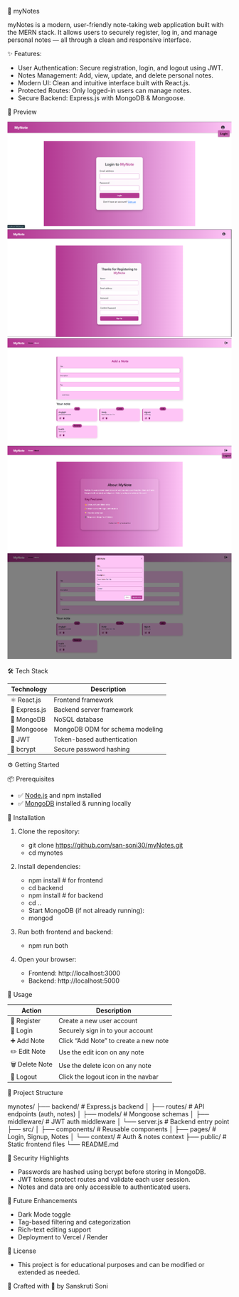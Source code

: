 📝 myNotes

myNotes is a modern, user-friendly note-taking web application built with the MERN stack. It allows users to securely register, log in, and manage personal notes — all through a clean and responsive interface.

✨ Features:
   - User Authentication: Secure registration, login, and logout using JWT.
   - Notes Management: Add, view, update, and delete personal notes.
   - Modern UI: Clean and intuitive interface built with React.js.
   - Protected Routes: Only logged-in users can manage notes.
   - Secure Backend: Express.js with MongoDB & Mongoose.

📸 Preview

![Login Screenshot](./login.png) 
![Register Screenshot](./register.png) 
![Home screenshot](./home.png) 
![About Screenshot](./about.png) 
![Update Screenshot](./update.png) 


🛠️ Tech Stack

| Technology     | Description                            |
|----------------|----------------------------------------|
| ⚛️ React.js     | Frontend framework                     |
| 🚀 Express.js   | Backend server framework               |
| 🍃 MongoDB      | NoSQL database                         |
| 🧩 Mongoose     | MongoDB ODM for schema modeling        |
| 🔐 JWT          | Token-based authentication             |
| 🔑 bcrypt       | Secure password hashing                |


⚙️ Getting Started

📦 Prerequisites
   - ✅ [Node.js](https://nodejs.org/) and npm installed
   - ✅ [MongoDB](https://www.mongodb.com/) installed & running locally


📁 Installation

1. Clone the repository:
   - git clone https://github.com/san-soni30/myNotes.git
   - cd mynotes

2. Install dependencies:
   - npm install        # for frontend
   - cd backend
   - npm install        # for backend
   - cd ..
   - Start MongoDB (if not already running):
   - mongod

3. Run both frontend and backend:
   - npm run both

4. Open your browser:
   - Frontend: http://localhost:3000
   - Backend: http://localhost:5000


🚀 Usage

| Action             | Description                           |
| ---------------    | ------------------------------------- |
| 📝 Register        | Create a new user account             |
| 🔐 Login           | Securely sign in to your account      |
| ➕ Add Note        | Click “Add Note” to create a new note |
| ✏️ Edit Note       | Use the edit icon on any note         |
| 🗑️ Delete Note     | Use the delete icon on any note       |
| 🚪 Logout          | Click the logout icon in the navbar   |


📂 Project Structure

mynotes/
├── backend/              # Express.js backend
│   ├── routes/           # API endpoints (auth, notes)
│   ├── models/           # Mongoose schemas
│   ├── middleware/       # JWT auth middleware
│   └── server.js         # Backend entry point
├── src/
│     ├── components/   # Reusable components
│     ├── pages/        # Login, Signup, Notes
│     └── context/      # Auth & notes context
├── public/               # Static frontend files
└── README.md


🔐 Security Highlights
   - Passwords are hashed using bcrypt before storing in MongoDB.
   - JWT tokens protect routes and validate each user session.
   - Notes and data are only accessible to authenticated users.

🧪 Future Enhancements
   - Dark Mode toggle
   - Tag-based filtering and categorization
   - Rich-text editing support
   - Deployment to Vercel / Render


📄 License
   - This project is for educational purposes and can be modified or extended as needed.


🙌 Crafted with 💖 by Sanskruti Soni